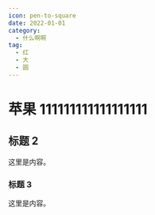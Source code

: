 ```yaml
---
icon: pen-to-square
date: 2022-01-01
category:
  - 什么啊啊
tag:
  - 红
  - 大
  - 圆
---
```


# 苹果 111111111111111111

## 标题 2

这里是内容。

### 标题 3

这里是内容。
